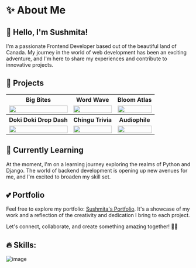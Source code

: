 # ✨ About Me

## 👋 Hello, I'm Sushmita!

I'm a passionate Frontend Developer based out of the beautiful land of Canada. My journey in the world of web development has been an exciting adventure, and I'm here to share my experiences and contribute to innovative projects.

## 👀 Projects




<table style="width:100%" >
 <tr>
    <th>Big Bites</th>
    <th>Word Wave</th>
    <th>Bloom Atlas</th>
  </tr>
    <tr>
        <td valign="middle" align="center"><img src="https://media.giphy.com/media/EKAjab5bqKG2MFB4Vd/giphy.gif" width="100%" height="100%" /></td>
        <td valign="middle" align="center"><img src="https://media.giphy.com/media/v1.Y2lkPTc5MGI3NjExb3l3dWlwZW1yOXZjbnZ1eHhuc3Rlbmp6cmp4Y3l6bmg3MDk5dXJ2eCZlcD12MV9pbnRlcm5hbF9naWZfYnlfaWQmY3Q9Zw/xIW0hXkk6YeQyVcF3F/giphy.gif" width="100%" height="100%" /></td>
        <td valign="middle" align="center"><img src="https://media.giphy.com/media/EKAjab5bqKG2MFB4Vd/giphy.gif" width="100%" height="100%" /></td>
    </tr>
      <tr>
    <th>Doki Doki Drop Dash</th>
    <th>Chingu Trivia</th>
    <th>Audiophile</th>
  </tr>
        <tr>
        <td valign="middle" align="center"><img src="https://media.giphy.com/media/EKAjab5bqKG2MFB4Vd/giphy.gif" width="100%" height="100%"/></td>
        <td valign="middle" align="center"><img src="https://media.giphy.com/media/EKAjab5bqKG2MFB4Vd/giphy.gif" width="100%" height="100%" /></td>
        <td valign="middle" align="center"><img src="https://media.giphy.com/media/EKAjab5bqKG2MFB4Vd/giphy.gif" width="100%" height="100%" /></td>
    </tr>
</table>


## 🌱 Currently Learning

At the moment, I'm on a learning journey exploring the realms of Python and Django. The world of backend development is opening up new avenues for me, and I'm excited to broaden my skill set.


## 💕 Portfolio

Feel free to explore my portfolio: [Sushmita's Portfolio](https://sushmita-portfolio.vercel.app/). It's a showcase of my work and a reflection of the creativity and dedication I bring to each project.

Let's connect, collaborate, and create something amazing together! 🚀✨


<!---
Sushmita-Ghosh/Sushmita-Ghosh is a ✨ special ✨ repository because its `README.md` (this file) appears on your GitHub profile.
You can click the Preview link to take a look at your changes.
--->
<!--- [![GitHub Streak](https://streak-stats.demolab.com/?user=Sushmita-Ghosh&theme=dark)](https://git.io/streak-stats) -->
<!---
[![GitHub Streak](https://streak-stats.demolab.com/?user=Sushmita-Ghosh)](https://git.io/streak-stats)
--->
<!---
 ![Sushmita's GitHub stats](https://github-readme-stats.vercel.app/api?username=Sushmita-Ghosh&show_icons=true&theme=transparent)
--->
<!---
 [![Top Langs](https://github-readme-stats.vercel.app/api/top-langs/?username=Sushmita-Ghosh)](https://github.com/Sushmita-Ghosh/github-readme-stats) 
 --->

## 🔥 Skills:
![image](https://github.com/Sushmita-Ghosh/Sushmita-Ghosh/assets/82622059/a1c8674a-d822-4aaa-b54b-635f126ef3e3)

